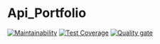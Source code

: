 # Api_Portfolio

[![Maintainability](https://api.codeclimate.com/v1/badges/3dce2fc22aca6ff8d754/maintainability)](https://codeclimate.com/github/GitNico-D/Api_Portfolio/maintainability) 
[![Test Coverage](https://api.codeclimate.com/v1/badges/3dce2fc22aca6ff8d754/test_coverage)](https://codeclimate.com/github/GitNico-D/Api_Portfolio/test_coverage)
[![Quality gate](https://sonarcloud.io/api/project_badges/quality_gate?project=GitNico-D_Api_Portfolio)](https://sonarcloud.io/dashboard?id=GitNico-D_Api_Portfolio)
